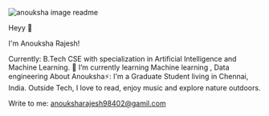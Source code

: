 
![anouksha image readme](https://github.com/anouksha27/anouksha27/assets/117438308/52b128e2-f382-4d1b-9150-6eb472984b00)

 
 Heyy 👋


I'm Anouksha Rajesh!

Currently: B.Tech CSE with specialization in Artificial Intelligence and Machine Learning.
🌱 I’m currently learning  Machine learning , Data engineering 
About Anouksha⚡:
I'm a Graduate Student living in Chennai, India. Outside Tech, I love to read, enjoy music and explore nature outdoors. 

Write to me: anouksharajesh98402@gamil.com


